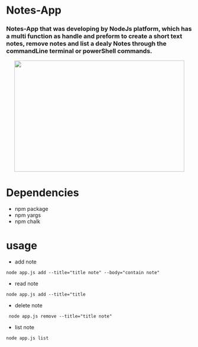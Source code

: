 # Notes-App

### Notes-App that was developing by NodeJs platform, which has a multi function as handle and preform to create a short text notes, remove notes and list a dealy Notes through the commandLine terminal or powerShell commands. 


<p align="center">
  <img width="460" height="300" src="https://previews.123rf.com/images/vectorgalaxy/vectorgalaxy1808/vectorgalaxy180815623/107485926-notes-vector-icon-isolated-on-transparent-background-notes-logo-concept.jpg">
</p>



# Dependencies 
 - npm package 
 - npm yargs
 - npm chalk

 # usage 
 - add note
 ```
 node app.js add --title="title note" --body="contain note"
 ```
 - read note 
 ```
 node app.js add --title="title
 ```
 - delete note
 ```
  node app.js remove --title="title note"
  ```
  - list note
  ```
  node app.js list 
  ```
  

 


